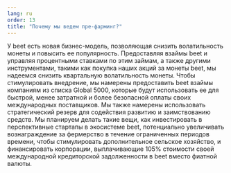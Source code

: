 ```yaml
---
lang: ru
order: 13
title: "Почему мы ведем пре-фарминг?"
---
```


У beet есть новая бизнес-модель, позволяющая снизить волатильность монеты и повысить ее популярность. Предоставляя взаймы beet и управляя процентными ставками по этим займам, а также другими инструментами, такими как покупка наших акций за монеты beet, мы надеемся снизить квартальную волатильность монеты. Чтобы стимулировать внедрение, мы намерены предоставить beet взаймы компаниям из списка Global 5000, которые будут использовать ее для быстрой, менее затратной и более безопасной оплаты своих международных поставщиков. Мы также намерены использовать стратегический резерв для содействия развитию и заимствованию средств. Мы планируем делать такие вещи, как инвестировать в перспективные стартапы в экосистеме beet, потенциально увеличивать вознаграждение за фермерство в течение ограниченных периодов времени, чтобы стимулировать дополнительное сельское хозяйство, и финансировать корпорации, выплачивающие 105% стоимости своей международной кредиторской задолженности в beet вместо фиатной валюты.
